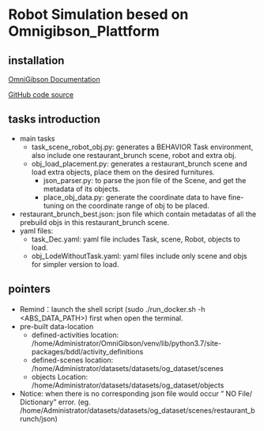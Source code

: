 # Robot Simulation besed on Omnigibson_Plattform

## installation
[OmniGibson Documentation](https://behavior.stanford.edu/omnigibson/) 

[GitHub code source](https://github.com/StanfordVL/OmniGibson)

## tasks introduction
- main tasks
  - task_scene_robot_obj.py: generates a BEHAVIOR Task environment, also include one restaurant_brunch scene, robot and extra obj. 
  - obj_load_placement.py: generates a restaurant_brunch scene and load extra objects, place them on the desired furnitures.
    - json_parser.py: to parse the json file of the Scene, and get the metadata of its objects.
    - place_obj_data.py: generate the coordinate data to have fine-tuning on the coordinate range of obj to be placed.
- restaurant_brunch_best.json: json file which contain metadatas of all the prebuild objs in this restaurant_brunch scene.
- yaml files:
  - task_Dec.yaml: yaml file includes Task, scene, Robot, objects to load.
  - obj_LodeWithoutTask.yaml: yaml files include only scene and objs for simpler version to load.
  
## pointers
- Remind：launch the shell script (sudo ./run_docker.sh -h <ABS_DATA_PATH>) first when open the terminal.
- pre-built data-location
  - defined-activities location: /home/Administrator/OmniGibson/venv/lib/python3.7/site-packages/bddl/activity_definitions
  - defined-scenes location: /home/Administrator/datasets/datasets/og_dataset/scenes
  - objects Location: /home/Administrator/datasets/datasets/og_dataset/objects
- Notice: when there is no corresponding json file would occur  ” NO File/ Dictionary”  error.
  (eg. /home/Administrator/datasets/datasets/og_dataset/scenes/restaurant_brunch/json)
